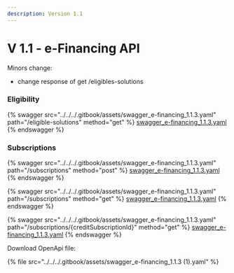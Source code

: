 ```yaml
---
description: Version 1.1
---
```


# V 1.1 - e-Financing API

Minors change:

* change response of get /eligibles-solutions

### Eligibility

{% swagger src="../../../.gitbook/assets/swagger_e-financing_1.1.3.yaml" path="/eligible-solutions" method="get" %}
[swagger_e-financing_1.1.3.yaml](../../../.gitbook/assets/swagger_e-financing_1.1.3.yaml)
{% endswagger %}

### Subscriptions

{% swagger src="../../../.gitbook/assets/swagger_e-financing_1.1.3.yaml" path="/subscriptions" method="post" %}
[swagger_e-financing_1.1.3.yaml](../../../.gitbook/assets/swagger_e-financing_1.1.3.yaml)
{% endswagger %}

{% swagger src="../../../.gitbook/assets/swagger_e-financing_1.1.3.yaml" path="/subscriptions" method="get" %}
[swagger_e-financing_1.1.3.yaml](../../../.gitbook/assets/swagger_e-financing_1.1.3.yaml)
{% endswagger %}

{% swagger src="../../../.gitbook/assets/swagger_e-financing_1.1.3.yaml" path="/subscriptions/{creditSubscriptionId}" method="get" %}
[swagger_e-financing_1.1.3.yaml](../../../.gitbook/assets/swagger_e-financing_1.1.3.yaml)
{% endswagger %}

Download OpenApi file:

{% file src="../../../.gitbook/assets/swagger_e-financing_1.1.3 (1).yaml" %}
